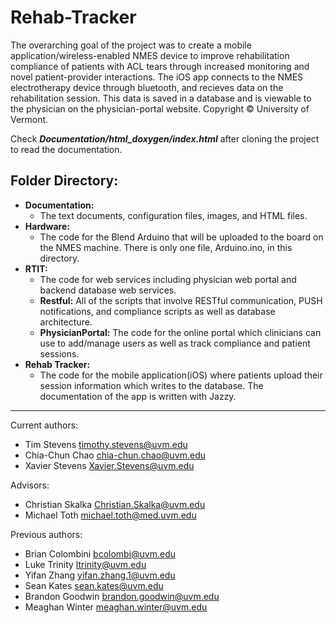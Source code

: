 # Rehab-Tracker
The overarching goal of the project was to create a mobile application/wireless-enabled NMES device to improve rehabilitation compliance of patients with ACL tears through increased monitoring and novel patient-provider interactions. The iOS app connects to the NMES electrotherapy device through bluetooth, and recieves data on the rehabilitation session. This data is saved in a database and is viewable to the physician on the physician-portal website. Copyright © University of Vermont.

Check ***Documentation/html_doxygen/index.html*** after cloning the project to read the documentation.


## Folder Directory:

- **Documentation:**
    - The text documents, configuration files, images, and HTML files.
- **Hardware:**
    - The code for the Blend Arduino that will be uploaded to the board on the NMES machine. There is only one file, Arduino.ino, in this directory.
- **RTIT:**
    - The code for web services including physician web portal and backend database web services.
    - **Restful:** All of the scripts that involve RESTful communication, PUSH notifications, and compliance scripts as well as database architecture.
    - **PhysicianPortal:** The code for the online portal which clinicians can use to add/manage users as well as track compliance and patient sessions.
- **Rehab Tracker:**
    - The code for the mobile application(iOS) where patients upload their session information which writes to the database. The documentation of the app is written with Jazzy.

----
Current authors:
- Tim Stevens timothy.stevens@uvm.edu
- Chia-Chun Chao chia-chun.chao@uvm.edu
- Xavier Stevens Xavier.Stevens@uvm.edu

Advisors:
- Christian Skalka Christian.Skalka@uvm.edu
- Michael Toth michael.toth@med.uvm.edu

Previous authors:
- Brian Colombini bcolombi@uvm.edu
- Luke Trinity ltrinity@uvm.edu
- Yifan Zhang yifan.zhang.1@uvm.edu
- Sean Kates sean.kates@uvm.edu
- Brandon Goodwin brandon.goodwin@uvm.edu
- Meaghan Winter meaghan.winter@uvm.edu


